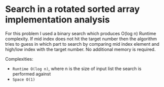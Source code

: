 
# Search in a rotated sorted array implementation analysis

For this problem I used a binary search which produces O(log n) Runtime complexity. If mid index does not hit the target number
then the algorithm tries to guess in which part to search by comparing mid index element and high/low index with the target number.
No additional memory is required.

Complexities:
* `Runtime O(log n)`, where n is the size of input list the search is performed against
* `Space O(1)`
